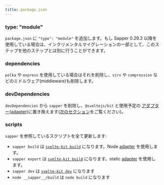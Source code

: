 ```yaml
---
title: package.json
---
```


### type: "module"

`package.json` に `"type": "module"` を追加します。もし Sapper 0.29.3 以降を使用している場合は、インクリメンタルマイグレーションの一部として、このステップを他のステップとは別に行うことができます。


### dependencies

`polka` や `express` を使用している場合はそれを削除し、`sirv` や `compression` などのミドルウェア(middleware)も削除します。

### devDependencies

`devDependencies` から `sapper` を削除し、`@sveltejs/kit` と使用予定の [アダプター(adapter)](/docs#adapters)に置き換えます([次のセクション](#project-files-configuration)をご覧ください)。

### scripts

`sapper` を参照しているスクリプトを全て更新します:

- `sapper build` は [`svelte-kit build`](/docs#command-line-interface-svelte-kit-build) になります。Node [adapter](/docs#adapters) を使用します。
- `sapper export` は [`svelte-kit build`](/docs#command-line-interface-svelte-kit-build) になります。static [adapter](/docs#adapters) を使用します。
- `sapper dev` は [`svelte-kit dev`](/docs#command-line-interface-svelte-kit-dev) になります
- `node __sapper__/build` は `node build` になります
